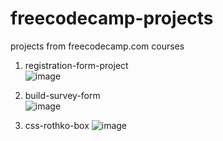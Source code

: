 # freecodecamp-projects

projects from freecodecamp.com courses

1. registration-form-project<br />
![image](https://user-images.githubusercontent.com/97409679/179314352-440a4179-ad90-448e-a5b7-d40c42369b85.png)

2. build-survey-form<br />
![image](https://user-images.githubusercontent.com/97409679/179320751-f88c64e1-b7c8-42cd-bb17-78632c9256aa.png)

3. css-rothko-box
![image](https://user-images.githubusercontent.com/97409679/179576839-9073f85a-db32-4100-8ac1-d4a40a9aacb4.png)

